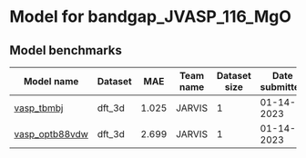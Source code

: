 # Model for bandgap_JVASP_116_MgO

<h2>Model benchmarks</h2>
<table style="width:100%" id="j_table">
 <thead>
  <tr>
<th>Model name</th>
    <th>Dataset</th>
   <!-- <th>Method</th>-->
    <th>MAE</th>
    <th>Team name</th>
    <th>Dataset size</th>
    <th>Date submitted</th>
    <th>Notes</th>
  </tr>
 </thead>
<!--table_content--><tr><td><a href="https://pubs.acs.org/doi/abs/10.1021/acs.chemmater.9b02166" target="_blank">vasp_tbmbj</a></td><td>dft_3d</td><td>1.025</td><td>JARVIS</td><td>1</td><td>01-14-2023</td><td></td></tr><!--table_content--><tr><td><a href="https://www.nature.com/articles/s41524-020-00440-1" target="_blank">vasp_optb88vdw</a></td><td>dft_3d</td><td>2.699</td><td>JARVIS</td><td>1</td><td>01-14-2023</td><td></td></tr><!--table_content-->
</table>